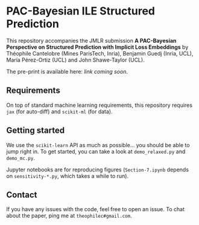 # PAC-Bayesian ILE Structured Prediction

This repository accompanies the JMLR submission **A PAC-Bayesian Perspective on Structured Prediction with Implicit Loss Embeddings** by Théophile Cantelobre (Mines ParisTech, Inria), Benjamin Guedj (Inria, UCL), María Pérez-Ortiz (UCL) and John Shawe-Taylor (UCL).

The pre-print is available here: *link coming soon*.

## Requirements

On top of standard machine learning requirements, this repository requires `jax` (for auto-diff) and `scikit-ml` (for data).

## Getting started

We use the `scikit-learn` API as much as possible... you should be able to jump right in. To get started, you can take a look at `demo_relaxed.py` and `demo_mc.py`.

Jupyter notebooks are for reproducing figures (`Section-7.ipynb` depends on `sensitivity-*.py`, which takes a while to run).

## Contact

If you have any issues with the code, feel free to open an issue. To chat about the paper, ping me at `theophilec#gmail.com`.
